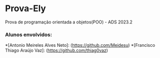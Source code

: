 # Prova-Ely
Prova de programação orientada a objetos(POO) - ADS 2023.2 

### Alunos envolvidos:
 *[Antonio Meireles Alves Neto]: (https://github.com/Meidesu)
 *[Francisco Thiago Araújo Vaz]: (https://github.com/thiag0vaz)
